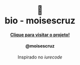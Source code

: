 <h1 align="center">
🔗<br>bio - moisescruz
</h1>

<h4 align="center"><a href="https://bio-eta.vercel.app/">Clique para visitar o projeto!</a></h4>
<h4 align="center">@moisescruz</h4>

<p align="center">Inspirado no <i>iurecode</i></p>
